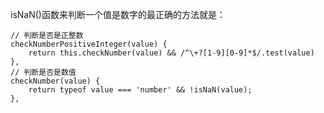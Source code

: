isNaN()函数来判断一个值是数字的最正确的方法就是：

```
// 判断是否是正整数
checkNumberPositiveInteger(value) {
    return this.checkNumber(value) && /^\+?[1-9][0-9]*$/.test(value)
},
// 判断是否是数值
checkNumber(value) {
    return typeof value === 'number' && !isNaN(value);
},
```

